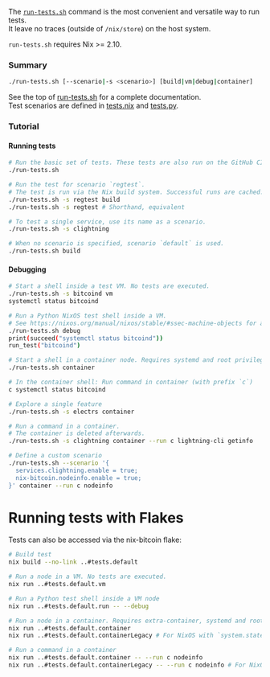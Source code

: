 The [`run-tests.sh`](./run-tests.sh) command is the most convenient and versatile way to run tests.\
It leave no traces (outside of `/nix/store`) on the host system.

`run-tests.sh` requires Nix >= 2.10.

### Summary
```bash
./run-tests.sh [--scenario|-s <scenario>] [build|vm|debug|container]
```

See the top of [run-tests.sh](../test/run-tests.sh) for a complete documentation.\
Test scenarios are defined in [tests.nix](./tests.nix) and [tests.py](tests.py).

### Tutorial
#### Running tests
```bash
# Run the basic set of tests. These tests are also run on the GitHub CI server.
./run-tests.sh

# Run the test for scenario `regtest`.
# The test is run via the Nix build system. Successful runs are cached.
./run-tests.sh -s regtest build
./run-tests.sh -s regtest # Shorthand, equivalent

# To test a single service, use its name as a scenario.
./run-tests.sh -s clightning

# When no scenario is specified, scenario `default` is used.
./run-tests.sh build
```
#### Debugging
```bash
# Start a shell inside a test VM. No tests are executed.
./run-tests.sh -s bitcoind vm
systemctl status bitcoind

# Run a Python NixOS test shell inside a VM.
# See https://nixos.org/manual/nixos/stable/#ssec-machine-objects for available commands.
./run-tests.sh debug
print(succeed("systemctl status bitcoind"))
run_test("bitcoind")

# Start a shell in a container node. Requires systemd and root privileges.
./run-tests.sh container

# In the container shell: Run command in container (with prefix `c`)
c systemctl status bitcoind

# Explore a single feature
./run-tests.sh -s electrs container

# Run a command in a container.
# The container is deleted afterwards.
./run-tests.sh -s clightning container --run c lightning-cli getinfo

# Define a custom scenario
./run-tests.sh --scenario '{
  services.clightning.enable = true;
  nix-bitcoin.nodeinfo.enable = true;
}' container --run c nodeinfo
```

# Running tests with Flakes

Tests can also be accessed via the nix-bitcoin flake:

```bash
# Build test
nix build --no-link ..#tests.default

# Run a node in a VM. No tests are executed.
nix run ..#tests.default.vm

# Run a Python test shell inside a VM node
nix run ..#tests.default.run -- --debug

# Run a node in a container. Requires extra-container, systemd and root privileges
nix run ..#tests.default.container
nix run ..#tests.default.containerLegacy # For NixOS with `system.stateVersion` <22.05

# Run a command in a container
nix run ..#tests.default.container -- --run c nodeinfo
nix run ..#tests.default.containerLegacy -- --run c nodeinfo # For NixOS with `system.stateVersion` <22.05
```
